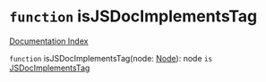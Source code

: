 # `function` isJSDocImplementsTag

[Documentation Index](../README.md)

`function` isJSDocImplementsTag(node: [Node](../interface.Node/README.md)): node `is` [JSDocImplementsTag](../interface.JSDocImplementsTag/README.md)